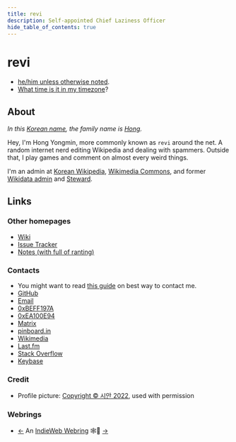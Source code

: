 ```yaml
---
title: revi
description: Self-appointed Chief Laziness Officer
hide_table_of_contents: true
---
```


<head>
<link rel="authorization_endpoint" href="https://indieauth.com/auth" />
<link rel="token_endpoint" href="https://tokens.indieauth.com/token" />
<link rel="me authn" href="https://github.com/revi" />
<link rel="me" href="https://www.last.fm/user/revinim" />
<link rel="me" href="https://stackoverflow.com/users/5089628/revi" />
<link rel="me" href="https://meta.wikimedia.org/wiki/User:-revi" />
<script type="application/ld+json">
{JSON.stringify({
  "@context": "https://schema.org",
  "@type": "ProfilePage",
  "mainEntity": {
    "@type": "Person",
    "name": "revi",
    "alternateName": "Yongmin Hong",
    "description": "Chief Laziness Officer appointed by myself.",
    "image": "https://example.com/avatars/ahuff23.jpg",
    "sameAs": [
      "https://github.com/revi",
      "https://meta.wikimedia.org/wiki/User:-revi",
      "https://stackoverflow.com/users/5089628/revi",
      "https://www.last.fm/user/revinim"
      ]
    }
  })}
</script>
</head>

# revi

- [he/him unless otherwise noted](/gender-pronounciation).
- [What time is it in my timezone](/time)?

## About

*In this [Korean name](https://en.wikipedia.org/wiki/Korean_name), the family name is [Hong](https://en.wikipedia.org/wiki/Hong_(Korean_surname)).*

Hey, I'm Hong Yongmin, more commonly known as `revi` around the net.
A random internet nerd editing Wikipedia and dealing with spammers. Outside that, I play games and comment on almost every weird things.

I'm an admin at [Korean Wikipedia](https://ko.wikipedia.org/), [Wikimedia Commons](https://commons.wikimedia.org/), and former [Wikidata admin](https://wikidata.org) and [Steward](https://meta.wikimedia.org/wiki/S).

## Links

### Other homepages

- [Wiki](https://revi.wiki/)
- [Issue Tracker](https://issuetracker.revi.xyz)
- [Notes (with full of ranting)](/blog)

### Contacts

- You might want to read [this guide](/contact-method) on best way to contact me.
- [GitHub](https://github.com/revi)
- [Email](mailto:revi@omglol.email)
- [0xBEFF197A](https://revi.xyz/0xBEFF197A.asc)
- [0xEA100E94](https://revi.xyz/0xEA100E94.asc)
- [Matrix](https://matrix.to/#/@revi:omg.lol)
- [pinboard.in](https://pinboard.in/u:revi)
- [Wikimedia](https://meta.wikimedia.org/wiki/User:-revi)
- [Last.fm](https://www.last.fm/user/revinim)
- [Stack Overflow](https://stackoverflow.com/users/5089628/revi)
- [Keybase](https://keybase.io/revi)

### Credit

- Profile picture: [Copyright © 시안 2022](https://dreaming-flower.postype.com/post/11562299), used with permission

### Webrings

- [←](https://xn--sr8hvo.ws/previous) An [IndieWeb Webring](https://xn--sr8hvo.ws/) 🕸💍 [→](https://xn--sr8hvo.ws/next)
